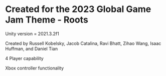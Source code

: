 # Created for the 2023 Global Game Jam Theme - Roots

Unity version = 2021.3.2f1

Created by Russell Kobelsky, Jacob Catalina, Ravi Bhatt, Zihao Wang, Isaac Huffman, and Daniel Tian

4 Player capability

Xbox controller functionality
